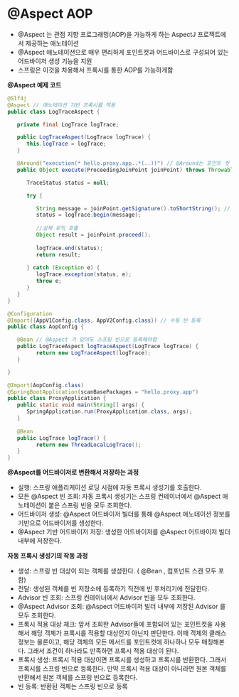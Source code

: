 # @Aspect AOP
* @Aspect 는 관점 지향 프로그래밍(AOP)을 가능하게 하는 AspectJ 프로젝트에서 제공하는 애노테이션
* @Aspect 애노테이션으로 매우 편리하게 포인트컷과 어드바이스로 구성되어 있는 어드바이저 생성 기능을 지원
* 스프링은 이것을 차용해서 프록시를 통한 AOP를 가능하게함

**@Aspect 예제 코드**
```java
@Slf4j
@Aspect // 애노테이션 기반 프록시를 적용
public class LogTraceAspect {

   private final LogTrace logTrace;

   public LogTraceAspect(LogTrace logTrace) { 
      this.logTrace = logTrace;
   }

   @Around("execution(* hello.proxy.app..*(..))") // @Around는 포인트 컷
   public Object execute(ProceedingJoinPoint joinPoint) throws Throwable { // excute는 어드바이스

      TraceStatus status = null;

      try {

         String message = joinPoint.getSignature().toShortString(); // joinPoint 안에 내부에 실제 호출 대상, 전달 인자, 그리고 어떤 객체와 어떤 메서드가 호출되었는지 정보가 포함되어 있음
         status = logTrace.begin(message);
         
         //실제 로직 호출
         Object result = joinPoint.proceed();
         
         logTrace.end(status);
         return result;
         
      } catch (Exception e) {
         logTrace.exception(status, e);
         throw e; 
      }
   }
}
```
```java
@Configuration
@Import({AppV1Config.class, AppV2Config.class}) // 수동 빈 등록
public class AopConfig {

   @Bean // @Aspect 가 있어도 스프링 빈으로 등록해야함
   public LogTraceAspect logTraceAspect(LogTrace logTrace) {
         return new LogTraceAspect(logTrace);
   }

}
```
```java
@Import(AopConfig.class) 
@SpringBootApplication(scanBasePackages = "hello.proxy.app") 
public class ProxyApplication {
   public static void main(String[] args) { 
      SpringApplication.run(ProxyApplication.class, args);
   }
   
   @Bean
   public LogTrace logTrace() {
         return new ThreadLocalLogTrace();
   }
}
```

**@Aspect를 어드바이저로 변환해서 저장하는 과정**
* 실행: 스프링 애플리케이션 로딩 시점에 자동 프록시 생성기를 호출한다.
* 모든 @Aspect 빈 조회: 자동 프록시 생성기는 스프링 컨테이너에서 @Aspect 애노테이션이 붙은 스프링 빈을 모두 조회한다.
* 어드바이저 생성: @Aspect 어드바이저 빌더를 통해 @Aspect 애노테이션 정보를 기반으로 어드바이저를 생성한다.
* @Aspect 기반 어드바이저 저장: 생성한 어드바이저를 @Aspect 어드바이저 빌더 내부에 저장한다.

**자동 프록시 생성기의 작동 과정**
* 생성: 스프링 빈 대상이 되는 객체를 생성한다. ( @Bean , 컴포넌트 스캔 모두 포함)
* 전달: 생성된 객체를 빈 저장소에 등록하기 직전에 빈 후처리기에 전달한다.
* Advisor 빈 조회: 스프링 컨테이너에서 Advisor 빈을 모두 조회한다.
* @Aspect Advisor 조회: @Aspect 어드바이저 빌더 내부에 저장된 Advisor 를 모두 조회한다.
* 프록시 적용 대상 체크: 앞서 조회한 Advisor들에 포함되어 있는 포인트컷을 사용해서 해당 객체가 프록시를 적용할 대상인지 아닌지 판단한다. 이때 객체의 클래스 정보는 물론이고, 해당 객체의 모든 메서드를 포인트컷에 하나하나 모두 매칭해본다. 그래서 조건이 하나라도 만족하면 프록시 적용 대상이 된다.
* 프록시 생성: 프록시 적용 대상이면 프록시를 생성하고 프록시를 반환한다. 그래서 프록시를 스프링 빈으로 등록한다. 만약 프록시 적용 대상이 아니라면 원본 객체를 반환해서 원본 객체를 스프링 빈으로 등록한다.
* 빈 등록: 반환된 객체는 스프링 빈으로 등록
